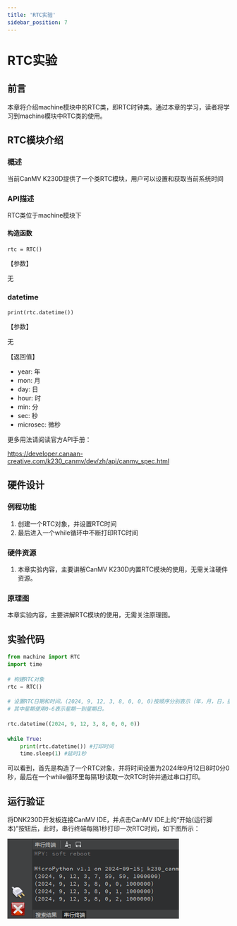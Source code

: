 ```yaml
---
title: 'RTC实验'
sidebar_position: 7
---
```


# RTC实验

## 前言

本章将介绍machine模块中的RTC类，即RTC时钟类。通过本章的学习，读者将学习到machine模块中RTC类的使用。  

## RTC模块介绍

### 概述

当前CanMV K230D提供了一个类RTC模块，用户可以设置和获取当前系统时间

### API描述

RTC类位于machine模块下

#### 构造函数

```
rtc = RTC()
```

【参数】

无

### datetime

```
print(rtc.datetime())
```

【参数】

无

【返回值】

- year: 年
- mon: 月
- day: 日
- hour: 时
- min: 分
- sec: 秒
- microsec: 微秒

更多用法请阅读官方API手册：

https://developer.canaan-creative.com/k230_canmv/dev/zh/api/canmv_spec.html

## 硬件设计

### 例程功能

1. 创建一个RTC对象，并设置RTC时间
2. 最后进入一个while循环中不断打印RTC时间

### 硬件资源

1. 本章实验内容，主要讲解CanMV K230D内置RTC模块的使用，无需关注硬件资源。


### 原理图

本章实验内容，主要讲解RTC模块的使用，无需关注原理图。

##  实验代码

``` python
from machine import RTC
import time

# 构建RTC对象
rtc = RTC()

# 设置RTC日期和时间。(2024, 9, 12, 3, 8, 0, 0, 0)按顺序分别表示（年，月，日，星期，时，分，秒，微妙），
# 其中星期使用0-6表示星期一到星期日。

rtc.datetime((2024, 9, 12, 3, 8, 0, 0, 0))

while True:
    print(rtc.datetime()) #打印时间
    time.sleep(1) #延时1秒
```

可以看到，首先是构造了一个RTC对象，并将时间设置为2024年9月12日8时0分0秒，最后在一个while循环里每隔1秒读取一次RTC时钟并通过串口打印。

## 运行验证

将DNK230D开发板连接CanMV IDE，并点击CanMV IDE上的“开始(运行脚本)”按钮后，此时，串行终端每隔1秒打印一次RTC时间，如下图所示：

![01](./img/06.png)



